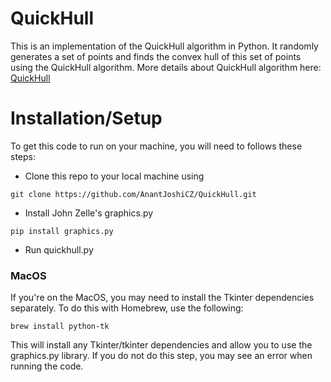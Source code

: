 # QuickHull

This is an implementation of the QuickHull algorithm in Python. It randomly generates a set of points and finds the convex hull of this set of points using the QuickHull algorithm. More details about QuickHull algorithm here: [QuickHull](https://github.com/AnantJoshiCZ/QuickHull.git) 

# Installation/Setup

To get this code to run on your machine, you will need to follows these steps:

- Clone this repo to your local machine using 

```
git clone https://github.com/AnantJoshiCZ/QuickHull.git 
```

- Install John Zelle's graphics.py
```
pip install graphics.py
```
- Run quickhull.py
### MacOS

If you're on the MacOS, you may need to install the Tkinter dependencies separately. To do this with Homebrew, use the following:
```
brew install python-tk
```
This will install any Tkinter/tkinter dependencies and allow you to use the graphics.py library. If you do not do this step, you may see an error when running the code.

